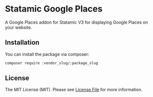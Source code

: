 # Statamic Google Places
A Google Places addon for Statamic V3 for displaying Google Places on your website.

## Installation

You can install the package via composer:

```bash
composer require :vendor_slug/:package_slug
```

## License

The MIT License (MIT). Please see [License File](LICENSE.md) for more information.
